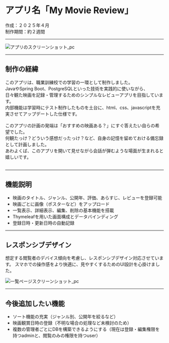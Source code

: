 # アプリ名「My Movie Review」
作成：２０２５年４月<br>
制作期間：約２週間

<hr>

![アプリのスクリーンショット_pc](https://github.com/Mayco-moon/movie_review_app/blob/0473dc5cf60a0ae5b7e0d276be0d6ffd97b03bb5/image%20/ss_list_pc.jpg)
 
<hr>

## 制作の経緯

このアプリは、職業訓練校での学習の一環として制作しました。<br> 
JavaやSpring Boot、PostgreSQLといった技術を実践的に使いながら、<br>
日々観た映画を記録・管理するためのシンプルなレビューアプリを目指しています。<br> 
内部機能は学習時にテスト制作したものを土台に、html、css、javascriptを充実させてアップデートした仕様です。<br> 
<br>
このアプリの計画の発端は「おすすめの映画ある？」にすぐ答えたい自らの希望でした。<br>
何観たっけ？どういう感想だったっけ？など、自身の記憶を留めておける備忘録として計画しました。<br>
あわよくば、このアプリを開いて見せながら会話が弾むような場面が生まれると嬉しいです。<br>
<br>
<hr>

## 機能説明

- 映画のタイトル、ジャンル、公開年、評価、あらすじ、レビューを登録可能
- 映画ごとに画像（ポスターなど）をアップロード
- 一覧表示、詳細表示、編集、削除の基本機能を搭載
- Thymeleafを用いた画面構成とデータバインディング
- 登録日時・更新日時の自動記録

<hr>

## レスポンシブデザイン

想定する閲覧者のデバイス傾向を考慮し、レスポンシブデザイン対応させています。
スマホでの操作感をより快適に、見やすくするためのUI設計を心掛けました。

![一覧ページスクリーンショット_pc](https://github.com/Mayco-moon/movie_review_app/blob/0473dc5cf60a0ae5b7e0d276be0d6ffd97b03bb5/image%20/readme_list.jpg)

<hr>

## 今後追加したい機能

- ソート機能の充実（ジャンル別、公開年を絞るなど）
- 映画観賞日時の登録（不明な場合の処理など未検討のため）
- 複数の管理者ごとにDBを構築できるようにする（現在は登録・編集権限を持つadminと、閲覧のみの権限を持つuser）
